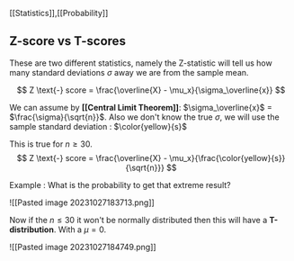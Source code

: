 [[Statistics]],[[Probability]]

## Z-score vs T-scores

These are two different statistics, namely the Z-statistic will tell us how many standard deviations $\sigma$ away we are from the sample mean.

$$
Z \text{-} score = \frac{\overline{X} - \mu_x}{\sigma_\overline{x}}   
$$

We can assume by **[[Central Limit Theorem]]**: $\sigma_\overline{x}$ = $\frac{\sigma}{\sqrt{n}}$. Also we don't know the true $\sigma$, we will use the sample standard deviation : $\color{yellow}{s}$

This is true for $n \geq 30$. 
$$
Z \text{-} score = \frac{\overline{X} - \mu_x}{\frac{\color{yellow}{s}}{\sqrt{n}}}   
$$


Example : What is the probability to get that extreme result?

![[Pasted image 20231027183713.png]]

Now if the $n \leq 30$ it won't be normally distributed then this will have a **T-distribution**. With a $\mu = 0$.

![[Pasted image 20231027184749.png]]
